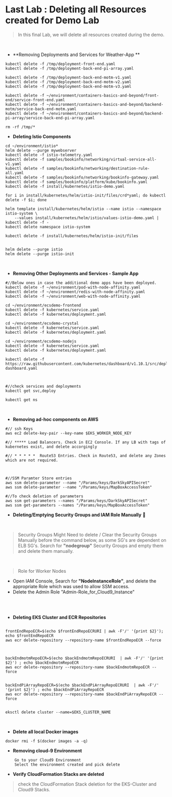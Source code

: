 # Last Lab : Deleting all Resources created for Demo Lab

> In this final Lab, we will delete all resources created during the demo.


</br>

* **Removing Deployments and Services for Weather-App **
```
kubectl delete -f /tmp/deployment-front-end.yaml             
kubectl delete -f /tmp/deployment-back-end-pi-array.yaml 

kubectl delete -f /tmp/deployment-back-end-motm-v1.yaml
kubectl delete -f /tmp/deployment-back-end-motm-v2.yaml
kubectl delete -f /tmp/deployment-back-end-motm-v3.yaml

kubectl delete -f ~/environment/containers-basics-and-beyond/front-end/service-front-end.yaml 
kubectl delete -f ~/environment/containers-basics-and-beyond/backend-motm/service-back-end-motm.yaml 
kubectl delete -f ~/environment/containers-basics-and-beyond/backend-pi-array/service-back-end-pi-array.yaml 

rm -rf /tmp/*
```

* **Deleting Istio Components**

```
cd ~/environment/istio*
helm delete --purge mywebserver
kubectl delete -f istio-telemetry.yaml
kubectl delete -f samples/bookinfo/networking/virtual-service-all-v1.yaml
kubectl delete -f samples/bookinfo/networking/destination-rule-all.yaml
kubectl delete -f samples/bookinfo/networking/bookinfo-gateway.yaml
kubectl delete -f samples/bookinfo/platform/kube/bookinfo.yaml
kubectl delete -f install/kubernetes/istio-demo.yaml

for i in install/kubernetes/helm/istio-init/files/crd*yaml; do kubectl delete -f $i; done

helm template install/kubernetes/helm/istio --name istio --namespace istio-system \
    --values install/kubernetes/helm/istio/values-istio-demo.yaml | kubectl delete -f -
kubectl delete namespace istio-system

kubectl delete -f install/kubernetes/helm/istio-init/files


helm delete --purge istio
helm delete --purge istio-init

```
</br>

* **Removing Other Deployments and Services - Sample App**
```
#//Below ones in case the additional demo apps have been deployed.
kubectl delete -f ~/environment/pod-with-node-affinity.yaml
kubectl delete -f ~/environment/redis-with-node-affinity.yaml
kubectl delete -f ~/environment/web-with-node-affinity.yaml

cd ~/environment/ecsdemo-frontend
kubectl delete -f kubernetes/service.yaml
kubectl delete -f kubernetes/deployment.yaml

cd ~/environment/ecsdemo-crystal
kubectl delete -f kubernetes/service.yaml
kubectl delete -f kubernetes/deployment.yaml

cd ~/environment/ecsdemo-nodejs
kubectl delete -f kubernetes/service.yaml
kubectl delete -f kubernetes/deployment.yaml

kubectl delete -f https://raw.githubusercontent.com/kubernetes/dashboard/v1.10.1/src/deploy/recommended/kubernetes-dashboard.yaml



#//check services and deployments
kubectl get svc,deploy

kubectl get ns

```

</br>


* **Removing ad-hoc components on AWS**
```
#// ssh Keys
aws ec2 delete-key-pair --key-name $EKS_WORKER_NODE_KEY

#// ***** Load Balancers. Check in EC2 Console. If any LB with tags of kubernetes exist, and delete accorgingly

#// * * * * *  Route53 Entries. Check in Route53, and delete any Zones which are not required.



#//SSM Paramter Store entries
aws ssm delete-parameter --name "/Params/keys/DarkSkyAPISecret"
aws ssm delete-parameter --name "/Params/keys/MapBoxAccessToken"

#//To check deletion of parameters
aws ssm get-parameters --names "/Params/keys/DarkSkyAPISecret"
aws ssm get-parameters --names "/Params/keys/MapBoxAccessToken"
```

* **Deleting/Emptying Security Groups and IAM Role Manually** :triangular_flag_on_post: 
</br>

>Security Groups
Might Need to delete / Clear the Security Groups Manually before the command below, as some SG's are dependent on ELB SG's.
Search for **"nodegroup"** Security Groups and empty them and delete them manually.

</br>


>Role for Worker Nodes
* Open IAM Console, Search for **"NodeInstanceRole"**, and delete the appropriate Role which was used to allow SSM access.
* Delete the Admin Role "Admin-Role_for_Cloud9_Instance"


</br>
</br>

* **Deleting EKS Cluster and ECR Repositories**
```

frontEndRepoECR=$(echo $frontEndRepoECRURI | awk -F'/' '{print $2}'); echo $frontEndRepoECR
aws ecr delete-repository --repository-name $frontEndRepoECR --force



backEndmotmRepoECR=$(echo $backEndmotmRepoECRURI  | awk -F'/' '{print $2}') ; echo $backEndmotmRepoECR
aws ecr delete-repository --repository-name $backEndmotmRepoECR --force


backEndPiArrayRepoECR=$(echo $backEndPiArrayRepoECRURI  | awk -F'/' '{print $2}') ; echo $backEndPiArrayRepoECR
aws ecr delete-repository --repository-name $backEndPiArrayRepoECR --force


eksctl delete cluster --name=$EKS_CLUSTER_NAME
```

</br>


* **Delete all local Docker images**
```
docker rmi -f $(docker images -a -q)
```

* **Removing cloud-9 Environment**
```
    Go to your Cloud9 Environment
    Select the environment created and pick delete
```


* **Verify CloudFormation Stacks are deleted**
> check the CloudFormation Stack deletion for the EKS-Cluster and Cloud9 Stacks.



